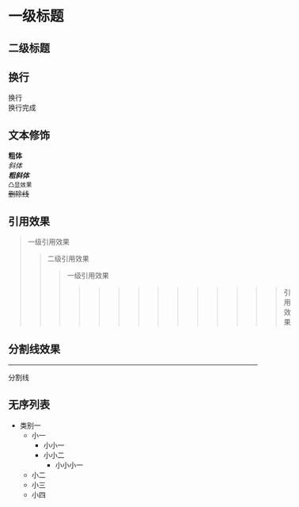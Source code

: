# 一级标题
## 二级标题

## 换行
换行<br>换行完成
## 文本修饰
**粗体**<br>*斜体*<br>***粗斜体***<br>`凸显效果`<br>~~删除线~~<br>
## 引用效果
> 一级引用效果
>> 二级引用效果
>>> 一级引用效果
>>>>>>>>>>>>>> 引用效果
## 分割线效果
---
   分割线
## 无序列表
* 类别一
  * 小一
    * 小小一
    * 小小二
      * 小小小一
  * 小二
  * 小三
  * 小四
